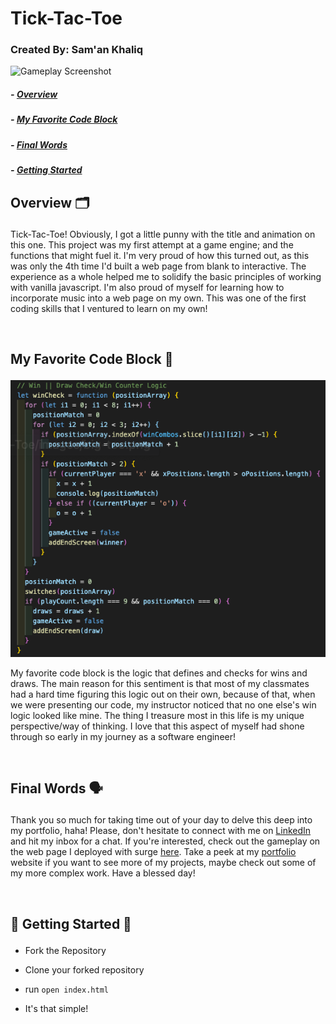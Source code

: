# Tick-Tac-Toe
### Created By: Sam'an Khaliq

![Gameplay Screenshot](./images/GameplayScreenshot.png)

##### - [Overview](#over)

##### - [My Favorite Code Block](#fav)

##### - [Final Words](#final)

##### - [Getting Started](#start)

## Overview :card_index_dividers: <p id='over'/>

Tick-Tac-Toe! Obviously, I got a little punny with the title and animation on this one. This project was my first attempt at a game engine; and the functions that might fuel it. I'm very proud of how this turned out, as this was only the 4th time I'd built a web page from blank to interactive. The experience as a whole helped me to solidify the basic principles of working with vanilla javascript. I'm also proud of myself for learning how to incorporate music into a web page on my own. This was one of the first coding skills that I ventured to learn on my own!

&ensp;

##  My Favorite Code Block :smiling_face_with_three_hearts: <p id='fav'/>

![Gameplay Screenshot](./images/CodeScreenshot.png)

My favorite code block is the logic that defines and checks for wins and draws. The main reason for this sentiment is that most of my classmates had a hard time figuring this logic out on their own, because of that, when we were presenting our code, my instructor noticed that no one else's win logic looked like mine. The thing I treasure most in this life is my unique perspective/way of thinking. I love that this aspect of myself had shone through so early in my journey as a software engineer!

&ensp;

## Final Words :speaking_head: <p id='final'/>
Thank you so much for taking time out of your day to delve this deep into my portfolio, haha! Please, don't hesitate to connect with me on [LinkedIn](https://www.linkedin.com/in/saman-khaliq/) and hit my inbox for a chat. If you're interested, check out the gameplay on the web page I deployed with surge [here](http://tick-tac-toe.surge.sh/). Take a peek at my [portfolio](https://www.samanhg.com/) website if you want to see more of my projects, maybe check out some of my more complex work. Have a blessed day!

&ensp;

## :vertical_traffic_light: Getting Started :vertical_traffic_light: <p id='start'/>
	
- Fork the Repository
	
- Clone your forked repository
	
- run `open index.html`
	
- It's that simple!
